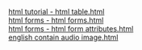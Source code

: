 <a href="(https://atu8020.github.io/try_make_a_web/html%20tutorial%20-%20html%20table.html)">html tutorial - html table.html</a>
<br>
<a href="https://atu8020.github.io/try_make_a_web/html%20forms%20-%20html%20forms.html">html forms - html forms.html</a>
<br>
<a href="https://atu8020.github.io/try_make_a_web/html%20forms%20-%20html%20form%20attributes.html">html forms - html form attributes.html</a>
<br>
<a href="https://atu8020.github.io/try_make_a_web/english%20contain%20audio%20image.html">english contain audio image.html</a>
